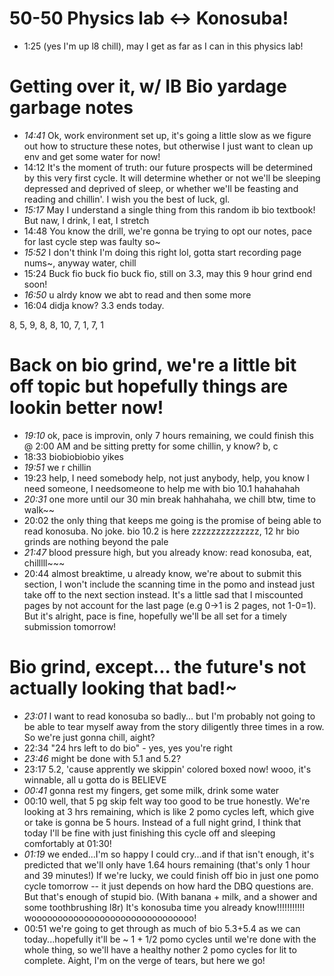 # 50-50 Physics lab <-> Konosuba!
- 1:25 (yes I'm up l8 chill), may I get as far as I can in this physics lab!

# Getting over it, w/ IB Bio yardage garbage notes
- *14:41* Ok, work environment set up, it's going a little slow as we figure out how to structure these notes, but otherwise I just want to clean up env and get some water for now!
- 14:12 It's the moment of truth: our future prospects will be determined by this very first cycle. It will determine whether or not we'll be sleeping depressed and deprived of sleep, or whether we'll be feasting and reading and chillin'. I wish you the best of luck, gl.
- *15:17* May I understand a single thing from this random ib bio textbook! But naw, I drink, I eat, I stretch
- 14:48 You know the drill, we're gonna be trying to opt our notes, pace for last cycle step was faulty so~
- *15:52* I don't think I'm doing this right lol, gotta start recording page nums~, anyway water, chill
- 15:24 Buck fio buck fio buck fio, still on 3.3, may this 9 hour grind end soon!
- *16:50* u alrdy know we abt to read and then some more
- 16:04 didja know? 3.3 ends today.

8, 5, 9, 8, 8, 10, 7, 1, 7, 1
# Back on bio grind, we're a little bit off topic but hopefully things are lookin better now!
- *19:10* ok, pace is improvin, only 7 hours remaining, we could finish this @ 2:00 AM and be sitting pretty for some chillin, y know? b, c
- 18:33 biobiobiobio yikes
- *19:51* we r chillin
- 19:23 help, I need somebody help, not just anybody, help, you know I need someone, I needsomeone to help me with bio 10.1 hahahahah
- *20:31* one more until our 30 min break hahhahaha, we chill btw, time to walk~~
- 20:02 the only thing that keeps me going is the promise of being able to read konosuba. No joke. bio 10.2 is here zzzzzzzzzzzzzz, 12 hr bio grinds are nothing beyond the pale
- *21:47* blood pressure high, but you already know: read konosuba, eat, chilllll~~~
- 20:44 almost breaktime, u already know, we're about to submit this section, I won't include the scanning time in the pomo and instead just take off to the next section instead. It's a little sad that I miscounted pages by not account for the last page (e.g 0->1 is 2 pages, not 1-0=1). But it's alright, pace is fine, hopefully we'll be all set for a timely submission tomorrow!

# Bio grind, except... the future's not actually looking that bad!~
- *23:01* I want to read konosuba so badly... but I'm probably not going to be able to tear myself away from the story diligently three times in a row. So we're just gonna chill, aight?
- 22:34 "24 hrs left to do bio" - yes, yes you're right
- *23:46* might be done with 5.1 and 5.2?
- 23:17 5.2, 'cause apprently we skippin' colored boxed now! wooo, it's winnable, all u gotta do is BELIEVE
- *00:41* gonna rest my fingers, get some milk, drink some water
- 00:10 well, that 5 pg skip felt way too good to be true honestly. We're looking at 3 hrs remaining, which is like 2 pomo cycles left, which give or take is gonna be 5 hours. Instead of a full night grind, I think that today I'll be fine with just finishing this cycle off and sleeping comfortably at 01:30!
- *01:19* we ended...I'm so happy I could cry...and if that isn't enough, it's predicted that we'll only have 1.64 hours remaining (that's only 1 hour and 39 minutes!) If we're lucky, we could finish off bio in just one pomo cycle tomorrow -- it just depends on how hard the DBQ questions are. But that's enough of stupid bio. (With banana + milk, and a shower and some toothbrushing l8r) It's konosuba time you already know!!!!!!!!!!! wooooooooooooooooooooooooooooooo!
- 00:51 we're going to get through as much of bio 5.3+5.4 as we can today...hopefully it'll be ~ 1 + 1/2 pomo cycles until we're done with the whole thing, so we'll have a healthy nother 2 pomo cycles for lit to complete. Aight, I'm on the verge of tears, but here we go!